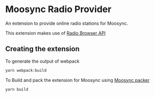 # Moosync Radio Provider

An extension to provide online radio stations for Moosync. 

This extension makes use of [Radio Browser API](https://www.radio-browser.info/)


## Creating the extension

To generate the output of webpack

``` bash
yarn webpack:build
```

To Build and pack the extension for Moosync using [Moosync packer](https://github.com/Moosync/extension-packer)

``` bash
yarn build
```

